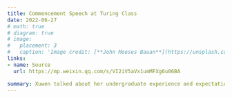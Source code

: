 ```yaml
---
title: Commencement Speech at Turing Class
date: 2022-06-27
# math: true
# diagram: true
# image:
#   placement: 3
#   caption: 'Image credit: [**John Moeses Bauan**](https://unsplash.com/photos/OGZtQF8iC0g)'
links:
- name: Source
  url: https://mp.weixin.qq.com/s/VI2iV5aVx1umMFXg6u06BA

summary: Xuwen talked about her undergraduate experience and expectations for future research at the graduation ceremony of Turing class of Peking University. *(Advised by Baoquan Chen)*
---
```

